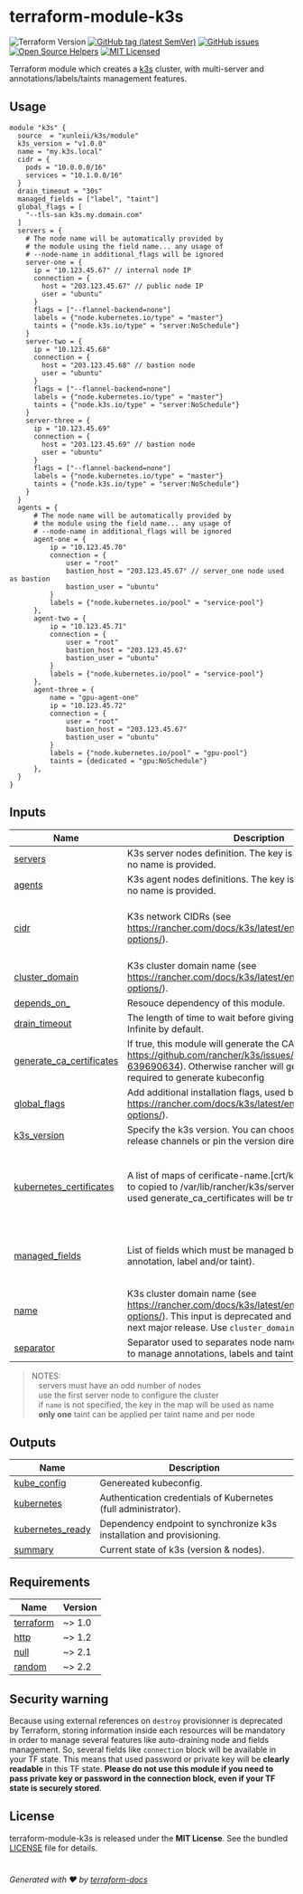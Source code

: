 # terraform-module-k3s
![Terraform Version](https://img.shields.io/badge/terraform-≈_1.0-blueviolet)
[![GitHub tag (latest SemVer)](https://img.shields.io/github/v/tag/xunleii/terraform-module-k3s?label=registry)](https://registry.terraform.io/modules/xunleii/k3s)
[![GitHub issues](https://img.shields.io/github/issues/xunleii/terraform-module-k3s)](https://github.com/xunleii/terraform-module-k3s/issues)
[![Open Source Helpers](https://www.codetriage.com/xunleii/terraform-module-k3s/badges/users.svg)](https://www.codetriage.com/xunleii/terraform-module-k3s)
[![MIT Licensed](https://img.shields.io/badge/license-MIT-green.svg)](https://tldrlegal.com/license/mit-license)

Terraform module which creates a [k3s](https://k3s.io/) cluster, with multi-server
and annotations/labels/taints management features.

## Usage
``` hcl
module "k3s" {
  source  = "xunleii/k3s/module"
  k3s_version = "v1.0.0"
  name = "my.k3s.local"
  cidr = {
    pods = "10.0.0.0/16"
    services = "10.1.0.0/16"
  }
  drain_timeout = "30s"
  managed_fields = ["label", "taint"]
  global_flags = [
    "--tls-san k3s.my.domain.com"
  ]
  servers = {
    # The node name will be automatically provided by
    # the module using the field name... any usage of
    # --node-name in additional_flags will be ignored
    server-one = {
      ip = "10.123.45.67" // internal node IP
      connection = {
        host = "203.123.45.67" // public node IP
        user = "ubuntu"
      }
      flags = ["--flannel-backend=none"]
      labels = {"node.kubernetes.io/type" = "master"}
      taints = {"node.k3s.io/type" = "server:NoSchedule"}
    }
    server-two = {
      ip = "10.123.45.68"
      connection = {
        host = "203.123.45.68" // bastion node
        user = "ubuntu"
      }
      flags = ["--flannel-backend=none"]
      labels = {"node.kubernetes.io/type" = "master"}
      taints = {"node.k3s.io/type" = "server:NoSchedule"}
    }
    server-three = {
      ip = "10.123.45.69"
      connection = {
        host = "203.123.45.69" // bastion node
        user = "ubuntu"
      }
      flags = ["--flannel-backend=none"]
      labels = {"node.kubernetes.io/type" = "master"}
      taints = {"node.k3s.io/type" = "server:NoSchedule"}
    }
  }
  agents = {
      # The node name will be automatically provided by
      # the module using the field name... any usage of
      # --node-name in additional_flags will be ignored
      agent-one = {
          ip = "10.123.45.70"
          connection = {
              user = "root"
              bastion_host = "203.123.45.67" // server_one node used as bastion
              bastion_user = "ubuntu"
          }
          labels = {"node.kubernetes.io/pool" = "service-pool"}
      },
      agent-two = {
          ip = "10.123.45.71"
          connection = {
              user = "root"
              bastion_host = "203.123.45.67"
              bastion_user = "ubuntu"
          }
          labels = {"node.kubernetes.io/pool" = "service-pool"}
      },
      agent-three = {
          name = "gpu-agent-one"
          ip = "10.123.45.72"
          connection = {
              user = "root"
              bastion_host = "203.123.45.67"
              bastion_user = "ubuntu"
          }
          labels = {"node.kubernetes.io/pool" = "gpu-pool"}
          taints = {dedicated = "gpu:NoSchedule"}
      },
  }
}
```
## Inputs

| Name | Description | Type | Default | Required |
|------|-------------|------|---------|:--------:|
| <a name="input_servers"></a> [servers](#input\_servers) | K3s server nodes definition. The key is used as node name if no name is provided. | `map(any)` | n/a | yes |
| <a name="input_agents"></a> [agents](#input\_agents) | K3s agent nodes definitions. The key is used as node name if no name is provided. | `map(any)` | `{}` | no |
| <a name="input_cidr"></a> [cidr](#input\_cidr) | K3s network CIDRs (see https://rancher.com/docs/k3s/latest/en/installation/install-options/). | <pre>object({<br>    pods     = string<br>    services = string<br>  })</pre> | <pre>{<br>  "pods": "10.42.0.0/16",<br>  "services": "10.43.0.0/16"<br>}</pre> | no |
| <a name="input_cluster_domain"></a> [cluster\_domain](#input\_cluster\_domain) | K3s cluster domain name (see https://rancher.com/docs/k3s/latest/en/installation/install-options/). | `string` | `"cluster.local"` | no |
| <a name="input_depends_on_"></a> [depends\_on\_](#input\_depends\_on\_) | Resouce dependency of this module. | `any` | `null` | no |
| <a name="input_drain_timeout"></a> [drain\_timeout](#input\_drain\_timeout) | The length of time to wait before giving up the node draining. Infinite by default. | `string` | `"0s"` | no |
| <a name="input_generate_ca_certificates"></a> [generate\_ca\_certificates](#input\_generate\_ca\_certificates) | If true, this module will generate the CA certificates (see https://github.com/rancher/k3s/issues/1868#issuecomment-639690634). Otherwise rancher will generate it. This is required to generate kubeconfig | `bool` | `true` | no |
| <a name="input_global_flags"></a> [global\_flags](#input\_global\_flags) | Add additional installation flags, used by all nodes (see https://rancher.com/docs/k3s/latest/en/installation/install-options/). | `list(string)` | `[]` | no |
| <a name="input_k3s_version"></a> [k3s\_version](#input\_k3s\_version) | Specify the k3s version. You can choose from the following release channels or pin the version directly | `string` | `"latest"` | no |
| <a name="input_kubernetes_certificates"></a> [kubernetes\_certificates](#input\_kubernetes\_certificates) | A list of maps of cerificate-name.[crt/key] : cerficate-value to copied to /var/lib/rancher/k3s/server/tls, if this option is used generate\_ca\_certificates will be treat as false | <pre>list(<br>    object({<br>      file_name    = string,<br>      file_content = string<br>    })<br>  )</pre> | `[]` | no |
| <a name="input_managed_fields"></a> [managed\_fields](#input\_managed\_fields) | List of fields which must be managed by this module (can be annotation, label and/or taint). | `list(string)` | <pre>[<br>  "annotation",<br>  "label",<br>  "taint"<br>]</pre> | no |
| <a name="input_name"></a> [name](#input\_name) | K3s cluster domain name (see https://rancher.com/docs/k3s/latest/en/installation/install-options/). This input is deprecated and will be remove in the next major release. Use `cluster_domain` instead. | `string` | `"cluster.local"` | no |
| <a name="input_separator"></a> [separator](#input\_separator) | Separator used to separates node name and field name (used to manage annotations, labels and taints). | `string` | `"|"` | no |

> NOTES: <br/>
> &nbsp;&nbsp; servers must have an odd number of nodes <br/>
> &nbsp;&nbsp; use the first server node to configure the cluster <br/>
> &nbsp;&nbsp; if `name` is not specified, the key in the map will be used as name <br/>
> &nbsp;&nbsp; **only one** taint can be applied per taint name and per node <br/>


## Outputs

| Name | Description |
|------|-------------|
| <a name="output_kube_config"></a> [kube\_config](#output\_kube\_config) | Genereated kubeconfig. |
| <a name="output_kubernetes"></a> [kubernetes](#output\_kubernetes) | Authentication credentials of Kubernetes (full administrator). |
| <a name="output_kubernetes_ready"></a> [kubernetes\_ready](#output\_kubernetes\_ready) | Dependency endpoint to synchronize k3s installation and provisioning. |
| <a name="output_summary"></a> [summary](#output\_summary) | Current state of k3s (version & nodes). |

## Requirements

| Name | Version |
|------|---------|
| <a name="requirement_terraform"></a> [terraform](#requirement\_terraform) | ~> 1.0 |
| <a name="requirement_http"></a> [http](#requirement\_http) | ~> 1.2 |
| <a name="requirement_null"></a> [null](#requirement\_null) | ~> 2.1 |
| <a name="requirement_random"></a> [random](#requirement\_random) | ~> 2.2 |

## Security warning
Because using external references on `destroy` provisionner is deprecated by Terraform, storing information
inside each resources will be mandatory in order to manage several features like auto-draining node
and fields management. So, several fields like `connection` block will be available in your TF state.
This means that used password or private key will be **clearly readable** in this TF state.
**Please do not use
this module if you need to pass private key or password in the connection block, even if your TF state is
securely stored**.

## License
terraform-module-k3s is released under the **MIT License**. See the bundled [LICENSE](LICENSE) file for details.

#
*Generated with :heart: by [terraform-docs](https://github.com/terraform-docs/terraform-docs)*

